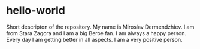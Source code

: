 # hello-world
Short descripton of the repository.
My name is Miroslav Dermendzhiev.
I am from Stara Zagora and I am a big Beroe fan.
I am always a happy person.
Every day I am getting better in all aspects.
I am a very positive person.

